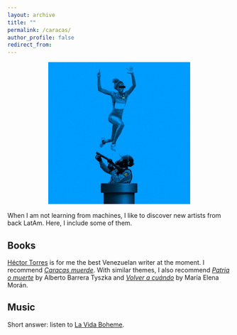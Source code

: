 ```yaml
---
layout: archive
title: ""
permalink: /caracas/
author_profile: false
redirect_from:
---
```


<p align="center">
  <img src="/files/YulimarLVB.png" alt=""/>
</p>

<!-- ![Alt text](/files/YulimarLVB.png "a title") -->

When I am not learning from machines, I like to discover new artists from back LatAm. Here, I include some of them.

## Books

[Héctor Torres](https://es.wikipedia.org/wiki/H%C3%A9ctor_Torres) is for me the best Venezuelan writer at the moment. I recommend *[Caracas muerde](https://www.amazon.it/Caracas-muerde-Cr%C3%B3nicas-guerra-declarada/dp/9807312159)*. With similar themes, I also recommend *[Patria o muerte](https://www.amazon.it/Patria-muerte-Alberto-Barrera-Tyszka/dp/6074217467)* by Alberto Barrera Tyszka and *[Volver a cuándo](https://www.amazon.it/SIRUELA-Volver-a-cu%C3%A1ndo-506/dp/8419419699)* by María Elena Morán.

<!--
The region has a lot to offer beyond the Boom. For instance, among many others, *[Los Detectives Salvajes](https://www.amazon.it/Los-detectives-salvajes-Roberto-Bolano/dp/8466337113)* by Roberto Bolaño (escritor chileno); *[Pájaros en la boca y otros cuentos](https://www.amazon.com/-/es/Samanta-Schweblin/dp/8439733658)* by Samanta Schweblin (escritora argentina); and *[Nuestros años verde olivo](https://www.amazon.it/Nuestros-verde-olivo-Roberto-Ampuero/dp/9563250923/ref=tmm_mmp_swatch_0?_encoding=UTF8&qid=&sr=)* by Roberto Ampuero (escritor chileno). Although non-fiction, [Delirio Americano](https://www.penguinlibros.com/es/libros-de-historia/271774-libro-delirio-americano-9788430623914) by [Carlos Granés](https://elpais.com/america-colombia/branded/los-lideres-de-colombia/2023-12-06/carlos-granes-el-ensayista-del-delirio-americano.html) (ensayista colombiano) is a must read for anybody wanting to understand the artistic movements in the region. 
-->

## Music

Short answer: listen to [La Vida Boheme](https://www.youtube.com/watch?v=GsJuL2vAD64).

<!--
, [Arawato](https://www.youtube.com/watch?v=tpXcOvRJMJA), and [Caramelos de Cianuro](https://www.youtube.com/watch?v=7EmpvqRIuek) for Venezuelan Rock. For more chill/funky, [Rawayana](https://www.youtube.com/watch?v=CbotsXwCbNE), and [Los Amigos Invisibles](https://www.youtube.com/watch?v=182S01w6F6M).
-->
